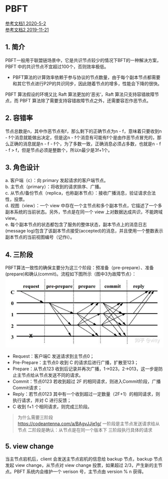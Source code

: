 # PBFT
[参考文档1 2020-5-2](https://blog.csdn.net/wuzhengfei1112/article/details/105890053/)  
[参考文档2 2019-11-21](https://zhuanlan.zhihu.com/p/93023831)

## 1. 简介
PBFT一般用于联盟链场景中，它是共识节点较少的情况下BFT的一种解决方案，PBFT 中的共识节点不宜超过100个，否则效率极低。 
- PBFT算法的计算效率依赖于参与协议的节点数量，由于每个副本节点都需要和其它节点进行P2P的共识同步，因此随着节点的增多，性能会下降的很快。 

PBFT 算法假设的环境又比 Raft 算法更加的’恶劣‘，Raft 算法只支持容错故障节点，而 PBFT 算法除了需要支持容错故障节点之外，还需要容忍作恶节点。

## 2. 容错率
节点总数是n，其中作恶节点有f，那么剩下的正确节点为n - f，意味着只要收到n - f个消息就能做出决定，但是这n - f个消息有可能有f个是由作恶节点冒充的，那么正确的消息就是n - f - f个，为了多数一致，正确消息必须占多数，也就是n - f - f > f，但是节点必须是整数个，所以n最少是3f+1个。

## 3. 角色设计
a. 客户端（c）：向 primary 发起请求的客户端节点。  
b. 主节点（primary）：将收到的请求排序、广播。  
c. 从节点/备份节点（replica，也称副本节点）：接收广播消息，验证请求合法性，投票。  
d. 视图（view）：一个 view 中存在一个主节点和多个副本节点，它描述了一个多副本系统的当前状态。另外，节点是在同一个 view 上对数据达成共识，不能跨域 view。  
e. 每个副本节点的状态都包含了服务的整体状态，副本节点上的消息日志(message log)包含了该副本节点接受(accepted)的消息，并且使用一个整数表示副本节点的当前视图编号（记作i）。

## 4. 三阶段
PBFT算法一致性的确保主要分为这三个阶段：预准备（pre-prepare）、准备(prepare)和确认(commit)。流程如下图所示（图中3为故障节点）：  
![三阶段](../../images/三阶段.png)


- Request：客户端C 发送请求到主节点0；
- Pre-Prepare：主节点0 收到 C 的请求后进行广播，扩散至123；
- Prepare：从节点123 收到后记录并再次广播，1->023，2->013，这一步是防止主节点给从节点发送不同的请求。
- Commit：节点0123 若收到超过 2F 的相同请求，则进入Commit阶段，广播Commit请求；
- Reply：若节点0123 其中有一个收到超过一定数量（2F+1）的相同请求，则执行请求，并对 C 进行反馈；
- C 收到 f+1 个相同请求，则完成三阶段。

> 为什么需要三阶段  
> https://codeantenna.com/a/BAgvJJje1g/
> 一阶段是主节点发送请求给从节点
> 二阶段是确认：从节点是在同一个版本下
> 三阶段执行具体的请求

## 5. view change
当主节点宕机后，client 会发送主节点宕机的信息给 backup 节点，backup 节点发起 view change，从节点对 view change 投票，如果超过 2/3，产生新的主节点。PBFT 系统内会维护一个 verison 号，主节点由 version % n 获得。
